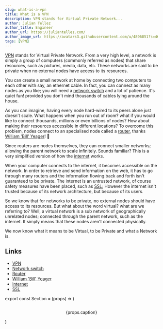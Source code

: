 ```yaml
---
slug: what-is-a-vpn
title: What is a VPN
description: VPN stands for Virtual Private Network...
author: Julian Tellez
author_title: Engineer
author_url: https://juliantellez.com/
author_image_url: https://avatars3.githubusercontent.com/u/4896851?s=460&u=dbdb682f65762bc117c0b6b330a6942798d80205&v=4
tags: [VPN]
---
```


[VPN](https://en.wikipedia.org/wiki/Virtual_private_network) stands for Virtual Private Network. From a very high level, a network is simply 
a group of computers (commonly referred as nodes) that share resources, such as
pictures, media, data, etc. These networks are said to be private when no external
nodes have access to its resources.

<!--truncate-->

You can create a small network at home by connecting two computers to each other
with say, an ethernet cable. In fact, you can connect as many nodes as you like;
you will need a [network switch](https://en.wikipedia.org/wiki/Network_switch)
and a lot of patience. It's quiet fun! provided you don't mind thousands of cables 
lying around the house.

<Section
    img={{
        src: "https://i.pinimg.com/564x/1f/ea/3f/1fea3fe85bfd92a096d812595112eddb.jpg",
        alt: "network"
    }}
    caption="From pinterest.co.uk"
/>

As you can imagine, having every node hard-wired to its peers alone just doesn't scale.
What happens when you run out of room? what if you would like to connect thousands,
millions or even billions of nodes? How about making their resources accessible in
different locations? To overcome this problem, nodes connect to an specialised node
called a [router](https://en.wikipedia.org/wiki/Router_(computing)),
thanks [William 'Bill' Yeager](https://en.wikipedia.org/wiki/William_Yeager)! 🚀

Since routers are nodes themselves, they can connect smaller networks; allowing
the parent network to scale infinitely. Sounds familiar? This is a very simplified
version of how the [internet](https://en.wikipedia.org/wiki/Internet) works.

<Section
    img={{
        src: "https://mdn.mozillademos.org/files/8449/internet-schema-5.png",
        alt: "routers"
    }}
    caption="From developer.mozilla.org"
/>

When your computer connects to the internet, it becomes accessible on the network.
In order to retrieve and send information on the web, it has to go through many routers
and the information flowing back and forth isn't guaranteed to be private.
The internet is an untrusted network, of course safety measures have been placed,
such as [SSL](https://en.wikipedia.org/wiki/Transport_Layer_Security); However the internet
isn't trusted because of its network architecture, but because of its users.

So we know that for networks to be private, no external nodes should have access
to its resources. But what about the word virtual? what are we referring to?
Well, a virtual network is a sub network of geographically unrelated nodes;
connected through the parent network, such as the internet. It simply means that
these nodes aren't connected physically.

We now know what it means to be Virtual, to be Private and what a Network is.

<Section
    img={{
        src: "https://media.giphy.com/media/pNpONEEg3pLIQ/giphy.gif",
        alt: "yes!"
    }}
    caption="From giphy.com"
/>


## Links

- [VPN](https://en.wikipedia.org/wiki/Virtual_private_network)
- [Network switch](https://en.wikipedia.org/wiki/Network_switch)
- [Router](https://en.wikipedia.org/wiki/Router_(computing))
- [William 'Bill' Yeager](https://en.wikipedia.org/wiki/William_Yeager)
- [Internet](https://en.wikipedia.org/wiki/Internet)
- [SSL](https://en.wikipedia.org/wiki/Transport_Layer_Security)


export const Section = (props) => (
<section align="center">
  <img
    width="300"
    {...props.img}
    />
  <p align="center" style={
      {
          fontSize: "10px",
          color: "gray"
      }
  }>
    {props.caption}
  </p>
</section>
)
